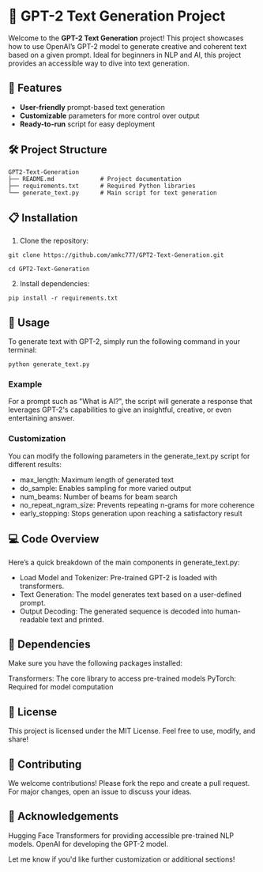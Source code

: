 # 🚀 GPT-2 Text Generation Project

Welcome to the **GPT-2 Text Generation** project! This project showcases how to use OpenAI’s GPT-2 model to generate creative and coherent text based on a given prompt. Ideal for beginners in NLP and AI, this project provides an accessible way to dive into text generation.

## 🌟 Features

- **User-friendly** prompt-based text generation
- **Customizable** parameters for more control over output
- **Ready-to-run** script for easy deployment

## 🛠️ Project Structure

```plaintext
GPT2-Text-Generation
├── README.md             # Project documentation
├── requirements.txt      # Required Python libraries
└── generate_text.py      # Main script for text generation
```
## 📋 Installation
1. Clone the repository:

```plaintext 
git clone https://github.com/amkc777/GPT2-Text-Generation.git
```

```plaintext
cd GPT2-Text-Generation
```
2. Install dependencies:

```plaintext
pip install -r requirements.txt
```

## 🚀 Usage
To generate text with GPT-2, simply run the following command in your terminal:

```plaintext
python generate_text.py
```

### Example
For a prompt such as "What is AI?", the script will generate a response that leverages GPT-2's capabilities to give an insightful, creative, or even entertaining answer.

### Customization
You can modify the following parameters in the generate_text.py script for different results:

- max_length: Maximum length of generated text
- do_sample: Enables sampling for more varied output
- num_beams: Number of beams for beam search
- no_repeat_ngram_size: Prevents repeating n-grams for more coherence
- early_stopping: Stops generation upon reaching a satisfactory result

## 💻 Code Overview

Here’s a quick breakdown of the main components in generate_text.py:

- Load Model and Tokenizer: Pre-trained GPT-2 is loaded with transformers.
- Text Generation: The model generates text based on a user-defined prompt.
- Output Decoding: The generated sequence is decoded into human-readable text and printed.

## 📂 Dependencies
Make sure you have the following packages installed:

Transformers: The core library to access pre-trained models
PyTorch: Required for model computation

## 📜 License
This project is licensed under the MIT License. Feel free to use, modify, and share!

## 🤝 Contributing
We welcome contributions! Please fork the repo and create a pull request. For major changes, open an issue to discuss your ideas.

## 🙌 Acknowledgements
Hugging Face Transformers for providing accessible pre-trained NLP models.
OpenAI for developing the GPT-2 model.

Let me know if you'd like further customization or additional sections!
